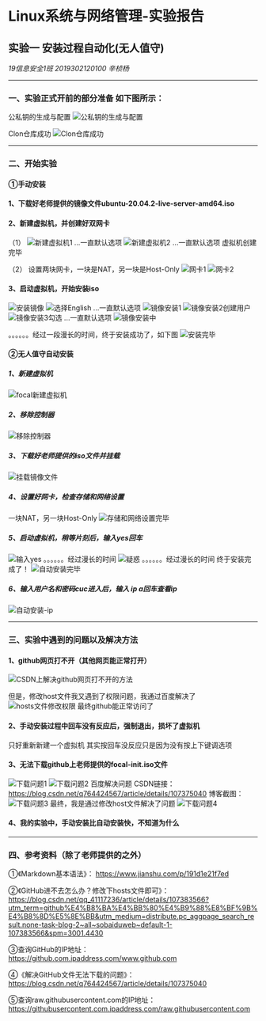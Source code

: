 # Linux系统与网络管理-实验报告
## 实验一 安装过程自动化(无人值守)

*19信息安全1班 2019302120100   辛桢杨*

---

### 一、实验正式开前的部分准备 如下图所示：

公私钥的生成与配置
![公私钥的生成与配置](./img/公私钥的生成与配置.png)

Clon仓库成功
![Clon仓库成功](./img/Clon仓库成功.png)

---

### 二、开始实验

#### ①手动安装

#### 1、下载好老师提供的镜像文件ubuntu-20.04.2-live-server-amd64.iso

#### 2、新建虚拟机，并创建好双网卡
（1）
![新建虚拟机1](./img/新建虚拟机1.png)
...一直默认选项
![新建虚拟机2](./img/新建虚拟机2.png)
...一直默认选项
虚拟机创建完毕

（2）
设置两块网卡，一块是NAT，另一块是Host-Only
![网卡1](./img/网卡1.png)
![网卡2](./img/网卡2.png)

#### 3、启动虚拟机，开始安装iso
![安装镜像](./img/安装镜像.png)
![选择English](./img/选择English.png)
...一直默认选项
![镜像安装1](./img/镜像安装1.png)
![镜像安装2创建用户](./img/镜像安装2创建用户.png)
![镜像安装3勾选](./img/镜像安装3勾选.png)
...一直默认选项
![镜像安装中](./img/镜像安装中.png)

。。。。。。经过一段漫长的时间，终于安装成功了，如下图
![安装完毕](./img/安装完毕.png)

#### ②无人值守自动安装

##### 1、新建虚拟机
![focal新建虚拟机](./img/focal新建虚拟机.png)

##### 2、移除控制器
![移除控制器](./img/移除控制器.png)

##### 3、下载好老师提供的iso文件并挂载
![挂载镜像文件](./img/挂载镜像文件.png)

##### 4、设置好网卡，检查存储和网络设置
一块NAT，另一块Host-Only
![存储和网络设置完毕](./img/存储和网络设置完毕.png)

##### 5、启动虚拟机，稍等片刻后，输入yes回车
![输入yes](./img/输入yes.png)
。。。。。。经过漫长的时间
![疑惑](./img/疑惑.png)
。。。。。。经过漫长的时间
终于安装完成了！
![自动安装完毕](./img/自动安装完毕.png)

##### 6、输入用户名和密码cuc进入后，输入 ip a回车查看ip
![自动安装-ip](./img/自动安装-ip.png)

---

### 三、实验中遇到的问题以及解决方法

#### 1、github网页打不开（其他网页能正常打开）
![CSDN上解决github网页打不开的方法](./img/解决github网页打不开的问题.png)

但是，修改host文件我又遇到了权限问题，我通过百度解决了
![hosts文件修改权限](./img/hosts文件修改权限.png)
最终github能正常访问了

#### 2、手动安装过程中回车没有反应后，强制退出，损坏了虚拟机
只好重新新建一个虚拟机
其实按回车没反应只是因为没有按上下键调选项

#### 3、无法下载github上老师提供的focal-init.iso文件
![下载问题1](./img/下载问题1.png)
![下载问题2](./img/下载问题2.png)
百度解决问题
CSDN链接：https://blog.csdn.net/q764424567/article/details/107375040
博客截图：
![下载问题3](./img/下载问题3.png)
最终，我是通过修改host文件解决了问题
![下载问题4](./img/下载问题4.png)

#### 4、我的实验中，手动安装比自动安装快，不知道为什么

---

### 四、参考资料（除了老师提供的之外）

①《Markdown基本语法》：
https://www.jianshu.com/p/191d1e21f7ed

②《GitHub进不去怎么办？修改下hosts文件即可》：
https://blog.csdn.net/qq_41117236/article/details/107383566?utm_term=github%E4%B8%BA%E4%BB%80%E4%B9%88%E8%BF%9B%E4%B8%8D%E5%8E%BB&utm_medium=distribute.pc_aggpage_search_result.none-task-blog-2~all~sobaiduweb~default-1-107383566&spm=3001.4430

③查询GitHub的IP地址：
https://github.com.ipaddress.com/www.github.com

④《解决GitHub文件无法下载的问题》：
https://blog.csdn.net/q764424567/article/details/107375040

⑤查询raw.githubusercontent.com的IP地址：
https://githubusercontent.com.ipaddress.com/raw.githubusercontent.com